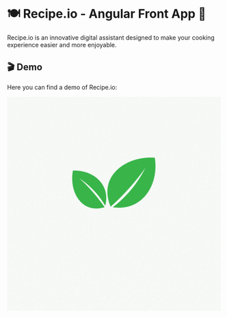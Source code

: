 # 🍽️ Recipe.io - Angular Front App 🥦

Recipe.io is an innovative digital assistant designed to make your cooking experience easier and more enjoyable.

## 🎬 Demo

Here you can find a demo of Recipe.io:

[![Recipe.io Demo](https://github.com/FernandoPereiraM/ia-frontp/blob/master/src/assets/Recipes.io.gif)](https://www.youtube.com/watch?v=cifR2qrdQ18)
